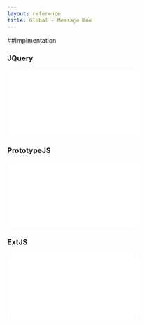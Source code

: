 ```yaml
---
layout: reference
title: Global - Message Box
---
```


##Implmentation

### JQuery
<iframe src="global-messagebox-jquery.html" frameBorder="0" onload="resizeIframe(this)"></iframe>

### PrototypeJS
<iframe src="global-messagebox-prototypejs.html" frameBorder="0" onload="resizeIframe(this)"></iframe> 

### ExtJS
<iframe src="global-messagebox-extjs.html" frameBorder="0" onload="resizeIframe(this)"></iframe>

<script language="javascript" type="text/javascript">
  function resizeIframe(obj) {
    obj.style.height = obj.contentWindow.document.body.scrollHeight + 'px';
  }
</script>
